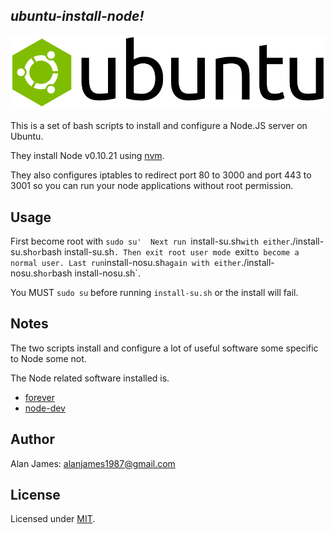 *ubuntu-install-node!*
---

![](https://raw.githubusercontent.com/alanjames1987/ubuntu-install-node/master/media/logo.png)

This is a set of bash scripts to install and configure a Node.JS server on Ubuntu.

They install Node v0.10.21 using [nvm](https://github.com/creationix/nvm).

They also configures iptables to redirect port 80 to 3000 and port 443 to 3001 so you can run your node applications without root permission. 

Usage
---

First become root with `sudo su' 
Next run `install-su.sh` with either `./install-su.sh` or `bash install-su.sh`.
Then exit root user mode `exit` to become a normal user.
Last run `install-nosu.sh` again with either `./install-nosu.sh` or `bash install-nosu.sh`.

You MUST `sudo su` before running `install-su.sh` or the install will fail.

Notes
---

The two scripts install and configure a lot of useful software some specific to Node some not. 

The Node related software installed is.
* [forever](https://github.com/nodejitsu/forever)
* [node-dev](https://github.com/fgnass/node-dev)

Author
---
Alan James: [alanjames1987@gmail.com](mailto:alanjames1987@gmail.com)

License
---
Licensed under [MIT](https://github.com/alanjames1987/ubuntu-install-node/blob/master/LICENSE).